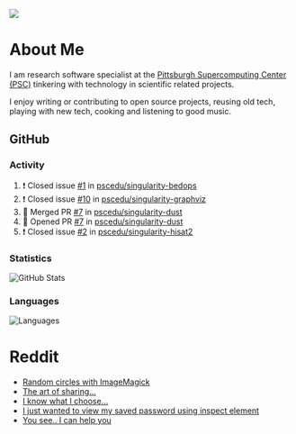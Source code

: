 ![](https://komarev.com/ghpvc/?username=icaoberg)

# About Me
I am research software specialist at the [Pittsburgh Supercomputing Center (PSC)](https://www.psc.edu/) tinkering with technology in scientific related projects.

I enjoy writing or contributing to open source projects, reusing old tech, playing with new tech, cooking and listening to good music.

## GitHub
### Activity
<!--START_SECTION:activity-->
1. ❗️ Closed issue [#1](https://github.com/pscedu/singularity-bedops/issues/1) in [pscedu/singularity-bedops](https://github.com/pscedu/singularity-bedops)
2. ❗️ Closed issue [#10](https://github.com/pscedu/singularity-graphviz/issues/10) in [pscedu/singularity-graphviz](https://github.com/pscedu/singularity-graphviz)
3. 🎉 Merged PR [#7](https://github.com/pscedu/singularity-dust/pull/7) in [pscedu/singularity-dust](https://github.com/pscedu/singularity-dust)
4. 💪 Opened PR [#7](https://github.com/pscedu/singularity-dust/pull/7) in [pscedu/singularity-dust](https://github.com/pscedu/singularity-dust)
5. ❗️ Closed issue [#2](https://github.com/pscedu/singularity-hisat2/issues/2) in [pscedu/singularity-hisat2](https://github.com/pscedu/singularity-hisat2)
<!--END_SECTION:activity-->

### Statistics
![GitHub Stats](https://github-readme-stats.vercel.app/api?username=icaoberg&count_private=true&show_icons=true)

### Languages
![Languages](https://github-readme-stats.vercel.app/api/top-langs/?username=icaoberg&show_icons=true&langs_count=10&hide=HTML,CSS,M)

# Reddit
<!-- BLOG-POST-LIST:START -->
- [Random circles with ImageMagick](https://www.reddit.com/r/u_icaoberg/comments/p04t90/random_circles_with_imagemagick/)
- [The art of sharing...](https://www.reddit.com/r/u_icaoberg/comments/oyp9pc/the_art_of_sharing/)
- [I know what I choose…](https://www.reddit.com/r/u_icaoberg/comments/oyoolb/i_know_what_i_choose/)
- [I just wanted to view my saved password using inspect element](https://www.reddit.com/r/u_icaoberg/comments/oyol4r/i_just_wanted_to_view_my_saved_password_using/)
- [You see.. I can help you](https://www.reddit.com/r/u_icaoberg/comments/omhqz4/you_see_i_can_help_you/)
<!-- BLOG-POST-LIST:END -->
